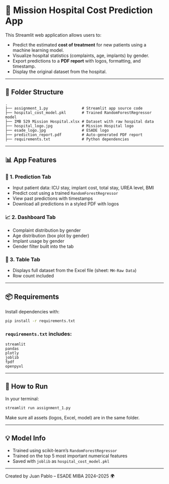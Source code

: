 # 🏥 Mission Hospital Cost Prediction App

This Streamlit web application allows users to:

- Predict the estimated **cost of treatment** for new patients using a machine learning model.
- Visualize hospital statistics (complaints, age, implants) by gender.
- Export predictions to a **PDF report** with logos, formatting, and timestamp.
- Display the original dataset from the hospital.

---

## 📁 Folder Structure

```
.
├── assignment_1.py               # Streamlit app source code
├── hospital_cost_model.pkl       # Trained RandomForestRegressor model
├── IMB 529 Mission Hospital.xlsx # Dataset with raw hospital data
├── hospital_logo.jpg             # Mission Hospital logo
├── esade_logo.jpg                # ESADE logo
├── prediction_report.pdf         # Auto-generated PDF report
├── requirements.txt              # Python dependencies
```

---

## 📊 App Features

### 🔮 1. Prediction Tab
- Input patient data: ICU stay, implant cost, total stay, UREA level, BMI
- Predict cost using a trained `RandomForestRegressor`
- View past predictions with timestamps
- Download all predictions in a styled PDF with logos

### 📈 2. Dashboard Tab
- Complaint distribution by gender
- Age distribution (box plot by gender)
- Implant usage by gender
- Gender filter built into the tab

### 🧾 3. Table Tab
- Displays full dataset from the Excel file (sheet: `MH-Raw Data`)
- Row count included

---

## 📦 Requirements

Install dependencies with:

```bash
pip install -r requirements.txt
```

### `requirements.txt` includes:
```
streamlit
pandas
plotly
joblib
fpdf
openpyxl
```

---

## 🚀 How to Run

In your terminal:

```bash
streamlit run assignment_1.py
```

Make sure all assets (logos, Excel, model) are in the same folder.

---

## 💡 Model Info

- Trained using scikit-learn’s `RandomForestRegressor`
- Trained on the top 5 most important numerical features
- Saved with `joblib` as `hospital_cost_model.pkl`

---

Created by Juan Pablo – ESADE MIBA 2024–2025 🌍